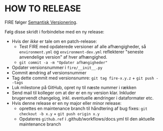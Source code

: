 # HOW TO RELEASE

FIRE følger [Semantisk Versionering](https://semver.org/).

Følg disse skridt i forbindelse med en ny release:

- Hvis der *ikke* er tale om en patch-release:
  - Test FIRE med opdaterede versioner af alle afhængigheder, så `environment.yml` og `environment-dev.yml` reflekterer "seneste anvendelige version" af hver afhængighed.
  - `git commit -a -m "Opdater afhængigheder"`
- Opdater versionsnummer i `fire/__init__.py`
- Commit ændring af versionsnummer
- Tag dette commit med versionsnumre: `git tag fire-x.y.z` + `git push --tags`
- Luk milestone på GitHub, opret ny til næste nummer i rækken
- Send mail til kolleger om at der er en ny version klar. Inkluder brugervendt changelog,
  inkl. eventuelle ændringer i dataformater etc.
- Hvis denne release er en ny major eller minor release:
  - oprettes en maintenance branch til håndtering af bug fixes: `git checkout -b x.y` + `git push origin x.y`
  - Opdateres ``github.ref`` i .github/workflows/docs.yml til den aktuelle maintenance branch
